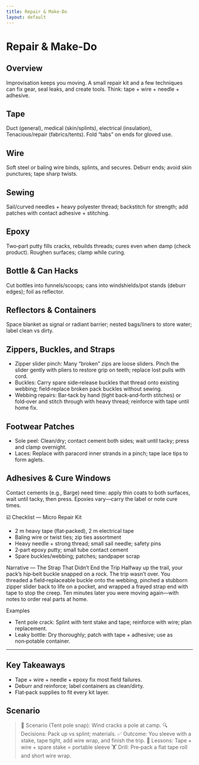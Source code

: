 ```yaml
---
title: Repair & Make-Do
layout: default
---
```


# Repair & Make-Do

## Overview
Improvisation keeps you moving. A small repair kit and a few techniques can fix gear, seal leaks, and create tools. Think: tape + wire + needle + adhesive.

## Tape
Duct (general), medical (skin/splints), electrical (insulation), Tenacious/repair (fabrics/tents). Fold “tabs” on ends for gloved use.

## Wire
Soft steel or baling wire binds, splints, and secures. Deburr ends; avoid skin punctures; tape sharp twists.

## Sewing
Sail/curved needles + heavy polyester thread; backstitch for strength; add patches with contact adhesive + stitching.

## Epoxy
Two‑part putty fills cracks, rebuilds threads; cures even when damp (check product). Roughen surfaces; clamp while curing.

## Bottle & Can Hacks
Cut bottles into funnels/scoops; cans into windshields/pot stands (deburr edges); foil as reflector.

## Reflectors & Containers
Space blanket as signal or radiant barrier; nested bags/liners to store water; label clean vs dirty.

## Zippers, Buckles, and Straps
- Zipper slider pinch: Many “broken” zips are loose sliders. Pinch the slider gently with pliers to restore grip on teeth; replace lost pulls with cord.
- Buckles: Carry spare side‑release buckles that thread onto existing webbing; field‑replace broken pack buckles without sewing.
- Webbing repairs: Bar‑tack by hand (tight back‑and‑forth stitches) or fold‑over and stitch through with heavy thread; reinforce with tape until home fix.

## Footwear Patches
- Sole peel: Clean/dry; contact cement both sides; wait until tacky; press and clamp overnight.
- Laces: Replace with paracord inner strands in a pinch; tape lace tips to form aglets.

## Adhesives & Cure Windows
Contact cements (e.g., Barge) need time: apply thin coats to both surfaces, wait until tacky, then press. Epoxies vary—carry the label or note cure times.

☑️ Checklist — Micro Repair Kit
- 2 m heavy tape (flat‑packed), 2 m electrical tape
- Baling wire or twist ties; zip ties assortment
- Heavy needle + strong thread; small sail needle; safety pins
- 2‑part epoxy putty; small tube contact cement
- Spare buckles/webbing; patches; sandpaper scrap

Narrative — The Strap That Didn’t End the Trip
Halfway up the trail, your pack’s hip‑belt buckle snapped on a rock. The trip wasn’t over. You threaded a field‑replaceable buckle onto the webbing, pinched a stubborn zipper slider back to life on a pocket, and wrapped a frayed strap end with tape to stop the creep. Ten minutes later you were moving again—with notes to order real parts at home.

Examples
- Tent pole crack: Splint with tent stake and tape; reinforce with wire; plan replacement.
- Leaky bottle: Dry thoroughly; patch with tape + adhesive; use as non‑potable container.

---

## Key Takeaways
- Tape + wire + needle + epoxy fix most field failures.
- Deburr and reinforce; label containers as clean/dirty.
- Flat‑pack supplies to fit every kit layer.

## Scenario

> 🧭 Scenario (Tent pole snap): Wind cracks a pole at camp.
> 🔍 Decisions: Pack up vs splint; materials.
> ✅ Outcome: You sleeve with a stake, tape tight, add wire wrap, and finish the trip.
> 🧠 Lessons: Tape + wire + spare stake = portable sleeve
> 🏋️ Drill: Pre‑pack a flat tape roll and short wire wrap.
